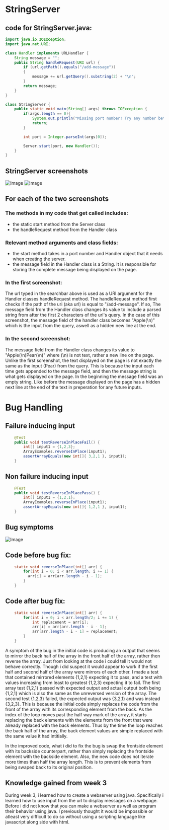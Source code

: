 # StringServer

## code for StringServer.java:
```Java
import java.io.IOException;
import java.net.URI;

class Handler implements URLHandler {
    String message = "";
    public String handleRequest(URI url) {
        if (url.getPath().equals("/add-message"))
        {
            message += url.getQuery().substring(2) + "\n";
        }
        return message;
    }
}

class StringServer {
    public static void main(String[] args) throws IOException {
        if(args.length == 0){
            System.out.println("Missing port number! Try any number between 1024 to 49151");
            return;
        }

        int port = Integer.parseInt(args[0]);

        Server.start(port, new Handler());
    }
}
```
## StringServer screenshots
![Image](https://user-images.githubusercontent.com/130265120/233828404-b9c10beb-0433-4518-a9f6-77443fe2575b.png)
![Image](https://user-images.githubusercontent.com/130265120/233828440-eda1f5d5-a6a1-40ee-b1a4-6f85b3d51cd0.png)
## For each of the two screenshots
### The methods in my code that get called includes:
- the static start method from the Server class
- the handleRequest method from the Handler class
### Relevant method arguments and class fields:
- the start method takes in a port number and Handler object 
that it needs when creating the server.
- the message field in the Handler class is a String.
It is responsible for storing the complete message being displayed
on the page.
### In the first screenshot:
The url typed in the searchbar above is used as a URI argument for the Handler classes handleRequest
method. The handleRequest method first checks if the path of the uri (aka url) is equal to "/add-message". If so, The message field from the Handler class changes its value to include a parsed string from after the first 2 characters of the url's query. In the case of this screenshot, the message field of the handler class becomes "Apple(\n)" which is the input from the query, aswell as a hidden new line at the end.
### In the second screenshot:
The message field from the Handler class changes its value to
"Apple(\n)Pear(\n)" where (\n) is not text, rather a new line on the page. Unlike the first screenshot, the text displayed on the page is not exactly the same as the input (Pear) from the query. This is because the input each time gets appended to the message field, and then the message string is what gets displayed on the page. In the beginning the message field was an empty string. Like before the message displayed on the page has a hidden next line at the end of the text in preperation for any future inputs.

# Bug Handling

## Failure inducing input
```java
    @Test 
    public void testReverseInPlaceFail() {
        int[] input1 = {1,2,3};
        ArrayExamples.reverseInPlace(input1);
        assertArrayEquals(new int[]{ 3,2,1 }, input1);
    }
```

## Non failure inducing input 
```java
    @Test 
    public void testReverseInPlacePass() {
        int[] input1 = {1,2,1};
        ArrayExamples.reverseInPlace(input1);
        assertArrayEquals(new int[]{ 1,2,1 }, input1);
    }
```

## Bug symptoms
![Image](https://user-images.githubusercontent.com/130265120/233874030-4cac6568-4190-475e-82e8-026bdd6f4729.png)

## Code before bug fix:
```java
    static void reverseInPlace(int[] arr) {
        for(int i = 0; i < arr.length; i += 1) {
          arr[i] = arr[arr.length - i - 1];
        }
    }
```

## Code after bug fix:
```java
    static void reverseInPlace(int[] arr) {
        for(int i = 0; i < arr.length/2; i += 1) {
            int replacement = arr[i];
            arr[i] = arr[arr.length - i - 1];
            arr[arr.length - i - 1] = replacement;
        }
    }
```
A symptom of the bug in the initial code is producing an output that seems to mirror the back half of the array in the front half of the array, rather then reverse the array. Just from looking at the code i could tell it would not behave correctly. Though i did suspect it would appear to work if the first half and second half of the array were mirrors of each other. I made a test that contained mirrored elements {1,2,1} expecting it to pass, and a test with values increasing from least to greatest {1,2,3} expecting it to fail. The first array test {1,2,1} passed with expected output and actual output both being {1,2,1} which is also the same as the unreversed version of the array. The second test {1,2,3} failed, the expected output was {3,2,1} and was instead {3,2,3}. This is because the initial code simply replaces the code from the front of the array with its corresponding element from the back. As the index of the loop moves past the half way mark of the array, it starts replacing the back elements with the elements from the front that were already replaced with the back elements. Thus by the time the loop reaches the back half of the array, the back element values are simple replaced with the same value it had intitially.

In the improved code, what i did to fix the bug is swap the frontside element with its backside counterpart, rather than simply replacing the frontside element with the backside element. Also, the new code does not iterate more times than half the array length. This is to prevent elements from being swaped back to its original position. 

## Knowledge gained from week 3
During week 3, i learned how to create a webserver using java.
Specifically i learned how to use input from the url to display messages on a webpage.
Before i did not know that you can make a webserver as well as program their behavior using java.
I previously thought it would be impossible or atleast very difficult to do so without using a scripting language like javascript along side
with html. 
